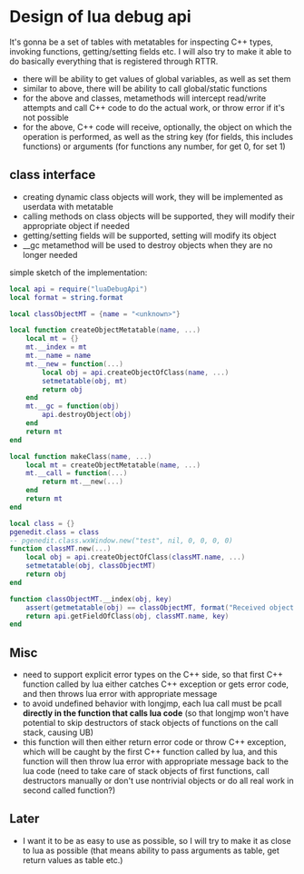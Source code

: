 # Design of lua debug api
It's gonna be a set of tables with metatables for inspecting C++ types, invoking functions, getting/setting fields etc. I will also try to make it able to do basically everything that is registered through RTTR.
- there will be ability to get values of global variables, as well as set them
- similar to above, there will be ability to call global/static functions
- for the above and classes, metamethods will intercept read/write attempts and call C++ code to do the actual work, or throw error if it's not possible
- for the above, C++ code will receive, optionally, the object on which the operation is performed, as well as the string key (for fields, this includes functions) or arguments (for functions any number, for get 0, for set 1)

## class interface
- creating dynamic class objects will work, they will be implemented as userdata with metatable
- calling methods on class objects will be supported, they will modify their appropriate object if needed
- getting/setting fields will be supported, setting will modify its object
- __gc metamethod will be used to destroy objects when they are no longer needed

simple sketch of the implementation:
```lua
local api = require("luaDebugApi")
local format = string.format

local classObjectMT = {name = "<unknown>"}

local function createObjectMetatable(name, ...)
	local mt = {}
	mt.__index = mt
	mt.__name = name
	mt.__new = function(...)
		local obj = api.createObjectOfClass(name, ...)
		setmetatable(obj, mt)
		return obj
	end
	mt.__gc = function(obj)
		api.destroyObject(obj)
	end
	return mt
end

local function makeClass(name, ...)
	local mt = createObjectMetatable(name, ...)
	mt.__call = function(...)
		return mt.__new(...)
	end
	return mt
end

local class = {}
pgenedit.class = class
-- pgenedit.class.wxWindow.new("test", nil, 0, 0, 0, 0)
function classMT.new(...)
	local obj = api.createObjectOfClass(classMT.name, ...)
	setmetatable(obj, classObjectMT)
	return obj
end

function classObjectMT.__index(obj, key)
	assert(getmetatable(obj) == classObjectMT, format("Received object of type %s, expected %s", getmetatable(obj).name, classMT.name))
	return api.getFieldOfClass(obj, classMT.name, key)
end
```

## Misc
- need to support explicit error types on the C++ side, so that first C++ function called by lua either catches C++ exception or gets error code, and then throws lua error with appropriate message
- to avoid undefined behavior with longjmp, each lua call must be pcall **directly in the function that calls lua code** (so that longjmp won't have potential to skip destructors of stack objects of functions on the call stack, causing UB)
- this function will then either return error code or throw C++ exception, which will be caught by the first C++ function called by lua, and this function will then throw lua error with appropriate message back to the lua code (need to take care of stack objects of first functions, call destructors manually or don't use nontrivial objects or do all real work in second called function?)

## Later
- I want it to be as easy to use as possible, so I will try to make it as close to lua as possible (that means ability to pass arguments as table, get return values as table etc.)